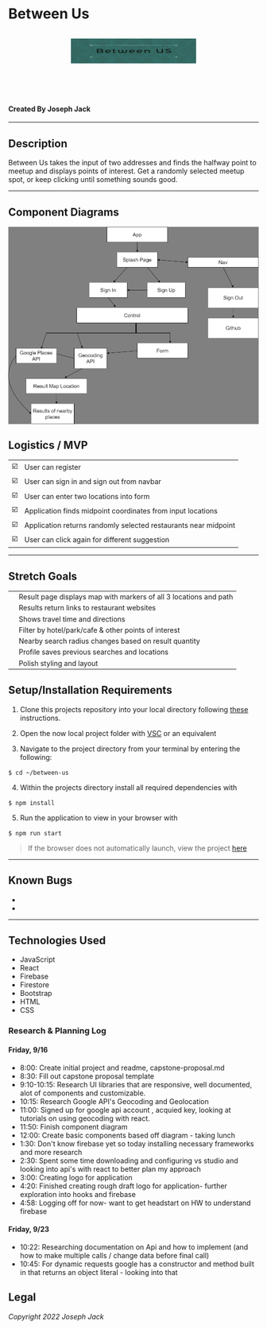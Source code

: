 # Between Us 

<div style="display: flex; justify-content: center"><p align="center"><img src="./src/Assets/banner.png" width="50%" height="50%" ></p></div>

#### Created By Joseph Jack
<hr/>

## Description
Between Us takes the input of two addresses and finds the halfway point to meetup and displays points of interest. Get a randomly selected meetup spot, or keep clicking until something sounds good.
<hr/>

## Component Diagrams

<div style="display: flex; justify-content: center"><img src="./diagram.drawio.png"></div>


## Logistics / MVP

|||
|-----|-----|
| :ballot_box_with_check: |User can register|
| :ballot_box_with_check: |User can sign in and sign out from navbar|
| :ballot_box_with_check: |User can enter two locations into form|
| :ballot_box_with_check: |Application finds midpoint coordinates from input locations|
| :ballot_box_with_check: |Application returns randomly selected restaurants near midpoint|
| :ballot_box_with_check: |User can click again for different suggestion|
<hr/>

## Stretch Goals

|||
|-----|-----|
| |Result page displays map with markers of all 3 locations and path|
| |Results return links to restaurant websites|
| |Shows travel time and directions|
| |Filter by hotel/park/cafe & other points of interest|
| |Nearby search radius changes based on result quantity|
| |Profile saves previous searches and locations|
| |Polish styling and layout|

## Setup/Installation Requirements

1. Clone this projects repository into your local directory following [these](https://www.linode.com/docs/development/version-control/how-to-install-git-and-clone-a-github-repository/) instructions.

2. Open the now local project folder with [VSC](https://code.visualstudio.com/Download) or an equivalent

3. Navigate to the project directory from your terminal by entering the following:

```
$ cd ~/between-us
```
4. Within the projects directory install all required dependencies with
```
$ npm install
```

5. Run the application to view in your browser with
```
$ npm run start
```

>If the browser does not automatically launch, view the project [here](https://localhost:3000)

<hr/>

## Known Bugs

- 
- 

<hr />

## Technologies Used

- JavaScript
- React
- Firebase
- Firestore
- Bootstrap
- HTML
- CSS

### Research & Planning Log

#### Friday, 9/16

* 8:00: Create initial project and readme, capstone-proposal.md
* 8:30: Fill out capstone proposal template
* 9:10-10:15: Research UI libraries that are responsive, well documented, alot of components and customizable.
* 10:15: Research Google API's Geocoding and Geolocation
* 11:00: Signed up for google api account , acquied key, looking at tutorials on using geocoding with react.
* 11:50: Finish component diagram
* 12:00: Create basic components based off diagram - taking lunch
* 1:30: Don't know firebase yet so today installing necessary frameworks and more research
* 2:30: Spent some time downloading and configuring vs studio and looking into api's with react to better plan my approach
* 3:00: Creating logo for application
* 4:20: Finished creating rough draft logo for application- further exploration into hooks and firebase
* 4:58: Logging off for now- want to get headstart on HW to understand firebase

#### Friday, 9/23

* 10:22: Researching documentation on Api and how to implement (and how to make multiple calls / change data before final call)
* 10:45: For dynamic requests google has a constructor and method built in that returns an object literal - looking into that

## Legal

_Copyright 2022 Joseph Jack_